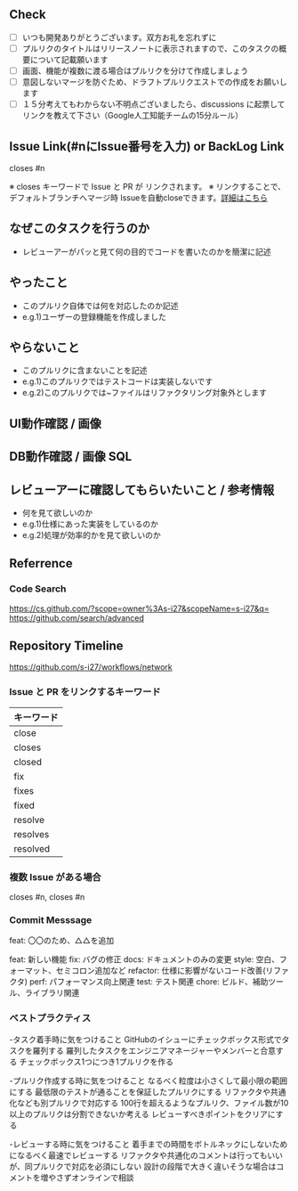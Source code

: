 ## Check
- [ ] いつも開発ありがとうございます。双方お礼を忘れずに
- [ ] プルリクのタイトルはリリースノートに表示されますので、このタスクの概要について記載願います
- [ ] 画面、機能が複数に渡る場合はプルリクを分けて作成しましょう
- [ ] 意図しないマージを防ぐため、ドラフトプルリクエストでの作成をお願いします
- [ ] １５分考えてもわからない不明点ございましたら、discussions に起票してリンクを教えて下さい（Google人工知能チームの15分ルール）

## Issue Link(#nにIssue番号を入力) or BackLog Link 
closes #n

※ closes キーワードで Issue と PR が リンクされます。
※ リンクすることで、デフォルトブランチへマージ時 Issueを自動closeできます。[詳細はこちら](#ref)

## なぜこのタスクを行うのか
- レビューアーがパッと見て何の目的でコードを書いたのかを簡潔に記述

## やったこと
- このプルリク自体では何を対応したのか記述
- e.g.1)ユーザーの登録機能を作成しました

## やらないこと
- このプルリクに含まないことを記述
- e.g.1)このプルリクではテストコードは実装しないです
- e.g.2)このプルリクでは~ファイルはリファクタリング対象外とします

## UI動作確認 / 画像


## DB動作確認 / 画像 SQL


## レビューアーに確認してもらいたいこと / 参考情報
- 何を見て欲しいのか
- e.g.1)仕様にあった実装をしているのか
- e.g.2)処理が効率的かを見て欲しいのか

## Referrence
### Code Search
https://cs.github.com/?scope=owner%3As-i27&scopeName=s-i27&q=
https://github.com/search/advanced

## Repository Timeline
https://github.com/s-i27/workflows/network

### Issue と PR をリンクするキーワード
| キーワード | 
|:---|
|close |
|closes |
|closed |
|fix |
|fixes |
|fixed |
|resolve |
|resolves |
|resolved |

### 複数 Issue がある場合
closes #n, closes #n

### Commit Messsage
feat: 〇〇のため、△△を追加

feat: 新しい機能
fix: バグの修正
docs: ドキュメントのみの変更
style: 空白、フォーマット、セミコロン追加など
refactor: 仕様に影響がないコード改善(リファクタ)
perf: パフォーマンス向上関連
test: テスト関連
chore: ビルド、補助ツール、ライブラリ関連

### ベストプラクティス
-タスク着手時に気をつけること
GitHubのイシューにチェックボックス形式でタスクを羅列する
羅列したタスクをエンジニアマネージャーやメンバーと合意する
チェックボックス1つにつき1プルリクを作る

-プルリク作成する時に気をつけること
なるべく粒度は小さくして最小限の範囲にする
最低限のテストが通ることを保証したプルリクにする
リファクタや共通化なども別プルリクで対応する
100行を超えるようなプルリク、ファイル数が10以上のプルリクは分割できないか考える
レビューすべきポイントをクリアにする

-レビューする時に気をつけること
着手までの時間をボトルネックにしないためになるべく最速でレビューする
リファクタや共通化のコメントは行ってもいいが、同プルリクで対応を必須にしない
設計の段階で大きく違いそうな場合はコメントを増やさずオンラインで相談